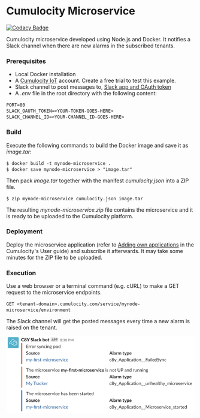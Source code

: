# Cumulocity Microservice 

[![Codacy Badge](https://api.codacy.com/project/badge/Grade/49064d3b224c4c9284cf965d3e45e619)](https://app.codacy.com/app/manasesjesus/c8y_microservice_nodejs?utm_source=github.com&utm_medium=referral&utm_content=manasesjesus/c8y_microservice_nodejs&utm_campaign=Badge_Grade_Dashboard)

Cumulocity microservice developed using Node.js and Docker. It notifies a Slack channel when there are new alarms in the subscribed tenants.

### Prerequisites

*   Local Docker installation
*   A [Cumulocity IoT](https://cumulocity.com) account. Create a free trial to test this example.
*   Slack channel to post messages to, [Slack app and OAuth token](https://slack.dev/node-slack-sdk/getting-started)
*   A *.env* file in the root directory with the following content:

```properties
PORT=80
SLACK_OAUTH_TOKEN=<YOUR-TOKEN-GOES-HERE>
SLACK_CHANNEL_ID=<YOUR-CHANNEL_ID-GOES-HERE>
```

### Build

Execute the following commands to build the Docker image and save it as *image.tar*:

```shell
$ docker build -t mynode-microservice .
$ docker save mynode-microservice > "image.tar"
```

Then pack *image.tar* together with the manifest *cumulocity.json* into a ZIP file.

```shell
$ zip mynode-microservice cumulocity.json image.tar
```

The resulting *mynode-microservice.zip* file contains the microservice and it is ready to be uploaded to the Cumulocity platform.

### Deployment

Deploy the microservice application (refer to [Adding own applications](https://cumulocity.com/guides/users-guide/administration/#a-name-adding-applications-a-adding-own-applications) in the Cumulocity's User guide) and subscribe it afterwards. It may take some minutes for the ZIP file to be uploaded. 

### Execution

Use a web browser or a terminal command (e.g. cURL) to make a GET request to the microservice endpoints.

```http
GET <tenant-domain>.cumulocity.com/service/mynode-microservice/environment
```

The Slack channel will get the posted messages every time a new alarm is raised on the tenant.

![Slack app posting alarms](microservice-slack-alarms.png)
